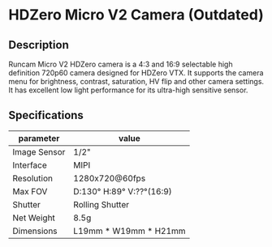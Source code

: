 # HDZero Micro V2 Camera (Outdated)

## Description

Runcam Micro V2 HDZero camera is a 4:3 and 16:9 selectable high definition 720p60 camera designed for HDZero VTX. It supports the camera menu for brightness, contrast, saturation, HV flip and other camera settings. It has excellent low light performance for its ultra-high sensitive sensor.

## Specifications

| parameter    | value                    |
| ------------ | ------------------------ |
| Image Sensor | 1/2"                     |
| Interface    | MIPI                     |
| Resolution   | 1280x720@60fps           |
| Max FOV      | D:130° H:89° V:??°(16:9) |
| Shutter      | Rolling Shutter          |
| Net Weight   | 8.5g                     |
| Dimensions   | L19mm * W19mm * H21mm    |
